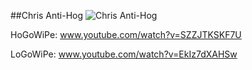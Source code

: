 ##Chris Anti-Hog
![Chris Anti-Hog](http://www.onehiveclan.com/uploads/2/8/8/6/28864503/599337_orig.png)

HoGoWiPe:
www.youtube.com/watch?v=SZZJTKSKF7U

LoGoWiPe:
www.youtube.com/watch?v=EkIz7dXAHSw
